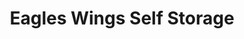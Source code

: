 ---
title: "Eagles Wings Self Storage"
url: /allentown/eagles-wings-self-storage/
shop: storage rental
---
